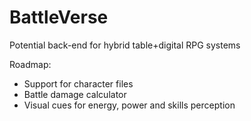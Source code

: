 # BattleVerse
Potential back-end for hybrid table+digital RPG systems

Roadmap:
- Support for character files
- Battle damage calculator
- Visual cues for energy, power and skills perception
